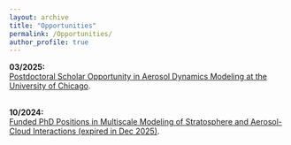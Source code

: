 ```yaml
---
layout: archive
title: "Opportunities"
permalink: /Opportunities/
author_profile: true
---
```


**03/2025:** <br />
[Postdoctoral Scholar Opportunity in Aerosol Dynamics Modeling at the University of Chicago](https://hongwei8sun.github.io/files/Postdoc_WangLab_UChicago_Modeling_2025.pdf). <br />
<br />

**10/2024:** <br />
[Funded PhD Positions in Multiscale Modeling of Stratosphere and Aerosol-Cloud Interactions (expired in Dec 2025)](https://hongwei8sun.github.io/files/Funded%20PhD%20Positions%20in%20Multiscale%20Modeling%20of%20Stratosphere%20and%20Aerosol.pdf). <br />
<br />



